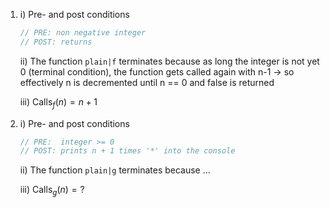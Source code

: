 1. i) Pre- and post conditions
    ```c++
    // PRE: non negative integer
    // POST: returns 
    ```
    
    ii) The function `plain|f` terminates because as long the integer is not yet 0 (terminal condition), the function gets called again with n-1 -> so effectively n is decremented until n == 0 and false is returned
    
    iii) $\text{Calls}_{f}(n) = n + 1$


2. i) Pre- and post conditions
    ```c++
    // PRE:  integer >= 0
    // POST: prints n + 1 times '*' into the console 
    ```
    
    ii) The function `plain|g` terminates because ...
    
    iii)  $\text{Calls}_{g}(n) = ?$
